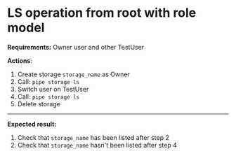 # LS operation from root with role model

**Requirements:**
Owner user and other TestUser

**Actions**:
1.	Create storage `storage_name` as Owner
2.	Call: `pipe storage ls`
3.	Switch user on TestUser
4.	Call: `pipe storage ls`
5.	Delete storage

***
**Expected result:**

1.	Check that `storage_name` has been listed after step 2
2.	Check that `storage_name` hasn't been listed after step 4